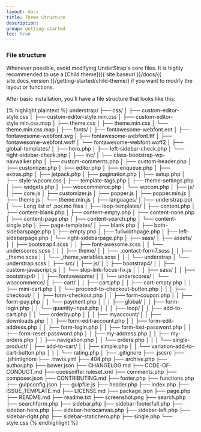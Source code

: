 ```yaml
---
layout: docs
title: Theme Structure
description: 
group: getting-started
toc: true
---
```


### File structure

Whenever possible, avoid modifying UnderStrap's core files.
It is highly recommended to use a [Child theme]({{ site.baseurl }}/docs/{{ site.docs_version }}/getting-started/child-theme/) if you want to modify the layout or functions.

After basic installation, you'll have a file structure that looks like this:

{% highlight plaintext %}
understrap/
├── css/
│   ├── custom-editor-style.css
│   ├── custom-editor-style.min.css
│   ├── custom-editor-style.min.css.map
│   ├── theme.css
│   ├── theme.min.css
│   └── theme.min.css.map
│
├── fonts/
│   ├── fontawesome-webfont.eot
│   ├── fontawesome-webfont.svg
│   ├── fontawesome-webfont.ttf
│   ├── fontawesome-webfont.woff
│   └── fontawesome-webfont.woff2
│
├── global-templates/
│   ├── hero.php
│   ├── left-sidebar-check.php
│   └── right-sidebar-check.php
│
├── inc/
│   ├── class-bootstrap-wp-navwalker.php
│   ├── custom-comments.php
│   ├── custom-header.php
│   ├── customizer.php
│   ├── editor.php
│   ├── enqueue.php
│   ├── extras.php
│   ├── jetpack.php
│   ├── pagination.php
│   ├── setup.php
│   ├── style-wpcom.css
│   ├── template-tags.php
│   ├── theme-settings.php
│   ├── widgets.php
│   ├── woocommerce.php
│   └── wpcom.php
│
├── js/
│   ├── core.js
│   ├── customizer.js
│   ├── popper.js
│   ├── popper.min.js
│   ├── theme.js
│   └── theme.min.js
│
├── languages/
│   ├── understrap.pot
│   └── Long list of .po/.mo files
│
├── loop-templates/
│   ├── content.php
│   ├── content-blank.php
│   ├── content-empty.php
│   ├── content-none.php
│   ├── content-page.php
│   ├── content-search.php
│   └── content-single.php
│
├── page-templates/
│   ├── blank.php
│   ├── both-sidebarspage.php
│   ├── empty.php
│   ├── fullwidthpage.php
│   ├── left-sidebarpage.php
│   └── right-sidebarpage.php
│
├── sass/
│   ├── assets/
│   │   ├── bootstrap4.scss
│   │   ├── font-awesome.scss
│   │   └── underscores.scss
│   │
│   ├── theme/
│   │   ├── _contact-form7.scss
│   │   ├── _theme.scss
│   │   └── _theme_variables.scss
│   │
│   └── understrap
│       └── understrap.scss
│
├── src/
│   ├── js/
│   │   ├── bootstrap4/
│   │   ├── custom-javascript.js
│   │   └── skip-link-focus-fix.js
│   │
│   ├── sass/
│   │   ├── bootstrap4/
│   │   ├── fontawesome/
│   │   └── underscores/
│
└── woocommerce/
│   ├── cart/
│   │   ├── cart.php
│   │   ├── cart-empty.php
│   │   ├── mini-cart.php
│   │   └── proceed-to-checkout-button.php
│   │
│   ├── checkout/
│   │   ├── form-checkout.php
│   │   ├── form-coupon.php
│   │   ├── form-pay.php
│   │   └── payment.php
│   │
│   ├── global/
│   │   ├── form-login.php
│   │   └── quantity-input.php
│   │
│   ├── loop/
│   │   ├── add-to-cart.php
│   │   └── orderby.php
│   │
│   ├── myaccount/
│   │   ├── downloads.php
│   │   ├── form-edit-account.php
│   │   ├── form-edit-address.php
│   │   ├── form-login.php
│   │   ├── form-lost-password.php
│   │   ├── form-reset-password.php
│   │   ├── my-address.php
│   │   ├── my-orders.php
│   │   ├── navigation.php
│   │   └── orders.php
│   │
│   └── single-product/
│       ├── add-to-cart/
│       │   ├── simple.php
│       │   └── variation-add-to-cart-button.php
│       │
│       └── rating.php
│
├── .gitignore
├── .jscsrc
├── .jshintignore
├── .travis.yml
├── 404.php
├── archive.php
├── author.php
├── bower.json
├── CHANGELOG.md
├── CODE-OF-CONDUCT.md
├── codesniffer.ruleset.xml
├── comments.php
├── composer.json
├── CONTRIBUTING.md
├── footer.php
├── functions.php
├── gulpconfig.json
├── gulpfile.js
├── header.php
├── index.php
├── ISSUE_TEMPLATE.md
├── LICENSE.md
├── package.json
├── page.php
├── README.md
├── readme.txt
├── screenshot.png
├── search.php
├── searchform.php
├── sidebar.php
├── sidebar-footerfull.php
├── sidebar-hero.php
├── sidebar-herocanvas.php
├── sidebar-left.php
├── sidebar-right.php
├── sidebar-statichero.php
├── single.php
└── style.css
{% endhighlight %}
